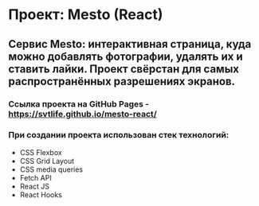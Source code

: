 # **Проект: Mesto (React)**

## Сервис Mesto: интерактивная страница, куда можно добавлять фотографии, удалять их и ставить лайки. Проект свёрстан для самых распространённых разрешениях экранов.

### Ссылка проекта на GitHub Pages - https://svtlife.github.io/mesto-react/

### При создании проекта использован стек технологий:

- CSS Flexbox
- CSS Grid Layout
- CSS media queries
- Fetch API
- React JS
- React Hooks
